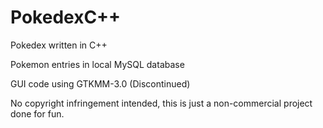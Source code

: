 # PokedexC++
Pokedex written in C++

Pokemon entries in local MySQL database

GUI code using GTKMM-3.0 (Discontinued)

No copyright infringement intended, this is just a non-commercial project done for fun.
